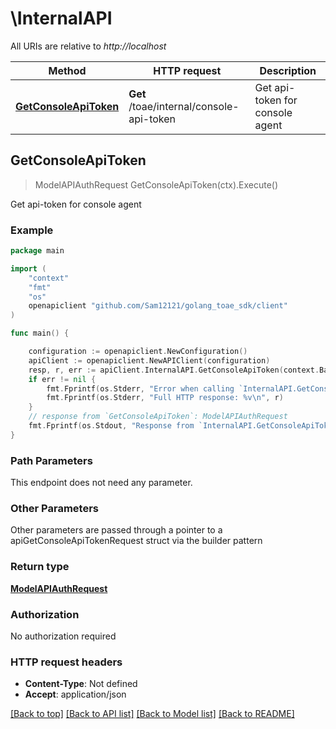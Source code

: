 # \InternalAPI

All URIs are relative to *http://localhost*

Method | HTTP request | Description
------------- | ------------- | -------------
[**GetConsoleApiToken**](InternalAPI.md#GetConsoleApiToken) | **Get** /toae/internal/console-api-token | Get api-token for console agent



## GetConsoleApiToken

> ModelAPIAuthRequest GetConsoleApiToken(ctx).Execute()

Get api-token for console agent



### Example

```go
package main

import (
    "context"
    "fmt"
    "os"
    openapiclient "github.com/Sam12121/golang_toae_sdk/client"
)

func main() {

    configuration := openapiclient.NewConfiguration()
    apiClient := openapiclient.NewAPIClient(configuration)
    resp, r, err := apiClient.InternalAPI.GetConsoleApiToken(context.Background()).Execute()
    if err != nil {
        fmt.Fprintf(os.Stderr, "Error when calling `InternalAPI.GetConsoleApiToken``: %v\n", err)
        fmt.Fprintf(os.Stderr, "Full HTTP response: %v\n", r)
    }
    // response from `GetConsoleApiToken`: ModelAPIAuthRequest
    fmt.Fprintf(os.Stdout, "Response from `InternalAPI.GetConsoleApiToken`: %v\n", resp)
}
```

### Path Parameters

This endpoint does not need any parameter.

### Other Parameters

Other parameters are passed through a pointer to a apiGetConsoleApiTokenRequest struct via the builder pattern


### Return type

[**ModelAPIAuthRequest**](ModelAPIAuthRequest.md)

### Authorization

No authorization required

### HTTP request headers

- **Content-Type**: Not defined
- **Accept**: application/json

[[Back to top]](#) [[Back to API list]](../README.md#documentation-for-api-endpoints)
[[Back to Model list]](../README.md#documentation-for-models)
[[Back to README]](../README.md)

